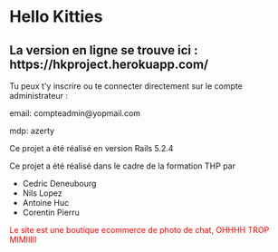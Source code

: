 <h1>Hello Kitties</h1>
<h2>La version en ligne se trouve ici : https://hkproject.herokuapp.com/ </h2>
<p>Tu peux t'y inscrire ou te connecter directement sur le compte administrateur :<p>
<p>email: compteadmin@yopmail.com <p>
<p>mdp: azerty </p>
<p> Ce projet a été réalisé en version Rails 5.2.4</p>
<p> Ce projet a été réalisé dans le cadre de la formation THP par</p>
<ul>
  <li>Cedric Deneubourg</li>
  <li>Nils Lopez</li>
  <li>Antoine Huc</li>
  <li>Corentin Pierru</li>
</ul>
<p style="color: red;">Le site est une boutique ecommerce de photo de chat, OHHHH TROP MIMIIIII</p>
